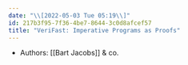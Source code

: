 ```yaml
---
date: "\\[2022-05-03 Tue 05:19\\]"
id: 217b3f95-7f36-4be7-8644-3c0d8afcef57
title: "VeriFast: Imperative Programs as Proofs"
---
```


- Authors: [[Bart Jacobs]] & co.
